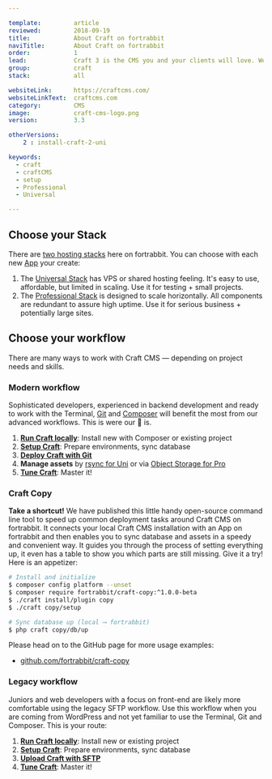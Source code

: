 ```yaml
---

template:         article
reviewed:         2018-09-19
title:            About Craft on fortrabbit
naviTitle:        About Craft on fortrabbit
order:            1
lead:             Craft 3 is the CMS you and your clients will love. We love it too. Our aim is to help you — the developer — to successfully develop and deploy Craft here. This is your entry point. 
group:            craft
stack:            all

websiteLink:      https://craftcms.com/
websiteLinkText:  craftcms.com
category:         CMS
image:            craft-cms-logo.png
version:          3.3

otherVersions:
    2 : install-craft-2-uni

keywords:
  - craft
  - craftCMS
  - setup
  - Professional
  - Universal

---
```


## Choose your Stack

There are [two hosting stacks](/stacks) here on fortrabbit. You can choose with each new [App](/app) your create:

1. The [Universal Stack](/app-uni) has VPS or shared hosting feeling. It's easy to use, affordable, but limited in scaling. Use it for testing + small projects.
2. The [Professional Stack](/app-pro) is designed to scale horizontally. All components are redundant to assure high uptime. Use it for serious business + potentially large sites. 


## Choose your workflow

There are many ways to work with Craft CMS — depending on project needs and skills.

### Modern workflow

Sophisticated developers, experienced in backend development and ready to work with the Terminal, [Git](/git) and [Composer](/composer) will benefit the most from our advanced workflows. This is were our 💜 is.

1. **[Run Craft locally](craft-3-install-local)**: Install new with Composer or existing project
2. **[Setup Craft](/craft-3-setup)**: Prepare environments, sync database
3. **[Deploy Craft with Git](/craft-3-deploy-git)**
4. **Manage assets** by [rsync for Uni](/craft-3-assets-uni) or via [Object Storage for Pro](/craft-3-assets-pro)
5. **[Tune Craft](/craft-3-tune)**: Master it!


### Craft Copy

**Take a shortcut!** We have published this little handy open-source command line tool to speed up common deployment tasks around Craft CMS on fortrabbit. It connects your local Craft CMS installation with an App on fortrabbit and then enables you to sync database and assets in a speedy and convenient way. It guides you through the process of setting everything up, it even has a table to show you which parts are still missing. Give it a try! Here is an appetizer:

```bash
# Install and initialize
$ composer config platform --unset
$ composer require fortrabbit/craft-copy:^1.0.0-beta
$ ./craft install/plugin copy
$ ./craft copy/setup

# Sync database up (local ⟶ fortrabbit)
$ php craft copy/db/up
```

Please head on to the GitHub page for more usage examples:

* [github.com/fortrabbit/craft-copy](https://github.com/fortrabbit/craft-copy)


### Legacy workflow

Juniors and web developers with a focus on front-end are likely more comfortable using the legacy SFTP workflow. Use this workflow when you are coming from WordPress and not yet familiar to use the Terminal, Git and Composer. This is your route:

1. **[Run Craft locally](craft-3-install-local)**: Install new or existing project
2. **[Setup Craft](/craft-3-setup)**: Prepare environments, sync database
3. **[Upload Craft with SFTP](/craft-3-upload-sftp)**
4. **[Tune Craft](/craft-3-tune)**: Master it!
